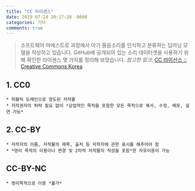```yaml
---
title: "CC 라이센스"
date: 2019-07-24 20:17:28 -0600
categories: 기타
comments: true
---
```


> 소프트웨어 마에스트로 과정에서 아기 울음소리를 인식하고 분류하는 딥러닝 모델을 작성하고 있습니다. 
> GitHub에 공개되어 있는 소리 데이터셋을 사용하기 위해 확인한 라이센스 몇 가지를 정리해 보았습니다.
> *참고한 링크:* [CC 라이선스 :: Creative Commons Korea](http://www.cckorea.org/xe/ccl)

## 1. CC0
	* 퍼블릭 도메인으로 양도된 저작물
	* 저작권자의 허락 필요 없이 *상업적인 목적을 포함한 모든 목적으로 복사, 수정, 배포, 실연 가능*

## 2. CC-BY
	* 저작자의 이름, 저작물의 제목, 출처 등 저작자에 관한 표시를 해주어야 함
	* *영리 목적의 이용이나 변경 및 2차적 저작물의 작성을 포함*한 자유이용이 가능

## CC-BY-NC
	* 영리목적으로 이용 *불가*